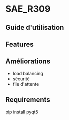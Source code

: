 # SAE_R309

## Guide d'utilisation

## Features

## Améliorations 
- load balancing
- sécurité 
- file d'attente

## Requirements
pip install pyqt5
